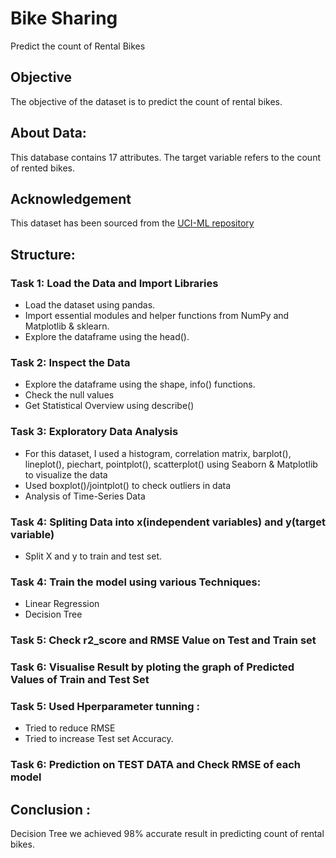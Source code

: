 # Bike Sharing 
Predict the count of Rental Bikes

## Objective
The objective of the dataset is to predict the count of rental bikes.

## About Data:
This database contains 17 attributes. The target variable refers to the count of rented bikes.

## Acknowledgement
This dataset has been sourced from the <a href="https://archive.ics.uci.edu/ml/datasets/bike+sharing+dataset">UCI-ML repository </a>

## Structure:
### Task 1: Load the Data and Import Libraries
- Load the dataset using pandas.
- Import essential modules and helper functions from NumPy and Matplotlib & sklearn.
- Explore the dataframe using the head().

### Task 2: Inspect the Data
- Explore the dataframe using the shape, info() functions.
- Check the null values
- Get Statistical Overview using describe()

### Task 3: Exploratory Data Analysis
- For this dataset, I used a histogram, correlation matrix, barplot(), lineplot(), piechart, pointplot(), scatterplot() using Seaborn & Matplotlib to visualize the data
- Used boxplot()/jointplot() to check outliers in data
- Analysis of Time-Series Data

### Task 4: Spliting Data into x(independent variables) and y(target variable)
- Split X and y to train and test set.

### Task 4: Train the model using various Techniques:
- Linear Regression
- Decision Tree 

### Task 5: Check r2_score and RMSE Value on Test and Train set
### Task 6: Visualise Result by ploting the graph of Predicted Values of Train and Test Set
### Task 5: Used Hperparameter tunning :
- Tried to reduce RMSE
- Tried to increase Test set Accuracy.
### Task 6: Prediction on TEST DATA and Check RMSE of each model

## Conclusion :
Decision Tree we achieved 98% accurate result in predicting count of rental bikes.
